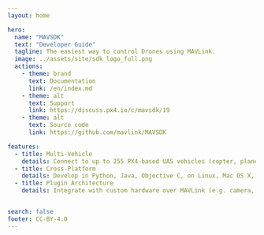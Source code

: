 ```yaml
---
layout: home

hero:
  name: "MAVSDK"
  text: "Developer Guide"
  tagline: The easiest way to control Drones using MAVLink.
  image: ../assets/site/sdk_logo_full.png
  actions:
    - theme: brand
      text: Documentation
      link: /en/index.md
    - theme: alt
      text: Support
      link: https://discuss.px4.io/c/mavsdk/19
    - theme: alt
      text: Source code
      link: https://github.com/mavlink/MAVSDK

features:
  - title: Multi-Vehicle
    details: Connect to up to 255 PX4-based UAS vehicles (copter, plane, VTOL), fetching telemetry and controlling movement.
  - title: Cross-Platform
    details: Develop in Python, Java, Objective C, on Linux, Mac OS X, Windows, for Linux, Android, Windows, Mac OSX.
  - title: Plugin Architecture
    details: Integrate with custom hardware over MAVLink (e.g. camera, gimbal) or add any other MAVLink API you need.


search: false
footer: CC-BY-4.0
---
```


<!-- <Redirect to="/en/README.md" /> -->